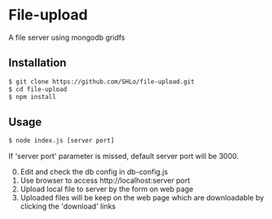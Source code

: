 # File-upload
A file server using mongodb gridfs

## Installation
```sh
$ git clone https://github.com/SHLo/file-upload.git
$ cd file-upload
$ npm install
```

## Usage
```sh
$ node index.js [server port]
```
If 'server port' parameter is missed, default server port will be 3000.

0. Edit and check the db config in db-config.js
1. Use browser to access http://localhost:server port
2. Upload local file to server by the form on web page
3. Uploaded files will be keep on the web page which are downloadable by clicking the 'download' links



